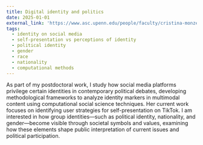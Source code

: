 ```yaml
---
title: Digital identity and politics
date: 2025-01-01
external_link: 'https://www.asc.upenn.edu/people/faculty/cristina-monzer-phd'
tags:
  - identity on social media
  - self-presentation vs perceptions of identity
  - political identity
  - gender
  - race
  - nationality
  - computational methods
---
```


As part of my postdoctoral work, I study how social media platforms privilege certain identities in contemporary political debates, developing methodological frameworks to analyze identity markers in multimodal content using computational social science techniques. Her current work focuses on identifying user strategies for self-presentation on TikTok. I am interested in how group identities—such as political identity, nationality, and gender—become visible through societal symbols and values, examining how these elements shape public interpretation of current issues and political participation. 

<!--more-->
